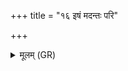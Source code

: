 +++
title = "१६ इषं मदन्तः परि"

+++
<details><summary>मूलम् (GR)</summary>

इषं मदन्तः परि गां नयामः  
संयोपयन्तो दुरिता पदानि ।  
ऋचा कपोतं नुदत प्रणोदं  
हित्वा न ऊर्जं प्र पतात् पतिष्ठः ॥
</details>